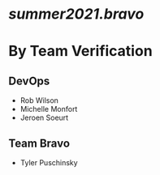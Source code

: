# *summer2021.bravo*

# **By Team Verification**

## DevOps
- Rob Wilson
- Michelle Monfort
- Jeroen Soeurt


## Team Bravo
- Tyler Puschinsky
